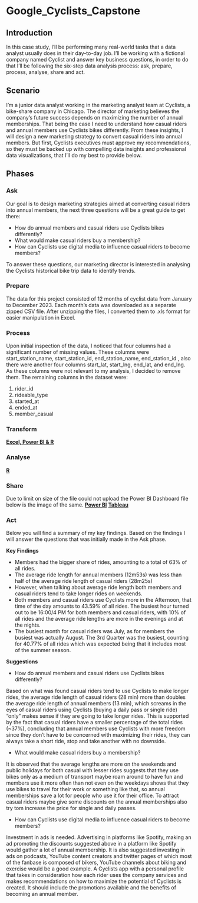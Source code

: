 # **Google_Cyclists_Capstone**

## **Introduction**

In this case study, I’ll be performing many real-world tasks that a data analyst usually does in their day-to-day job. I’ll be working with a fictional company named Cyclist and answer key business questions, in order to do that I’ll be following the six-step data analysis process: ask, prepare, process, analyse, share and act.

## **Scenario**

I’m a junior data analyst working in the marketing analyst team at Cyclists, a bike-share company in Chicago. The director of marketing believes the company’s future success depends on maximizing the number of annual memberships. That being the case I need to understand how casual riders and annual members use Cyclists bikes differently. From these insights, I will design a new marketing strategy to convert casual riders into annual members. But first, Cyclists executives must approve my recommendations, so they must be backed up with compelling data insights and professional data visualizations, that I’ll do my best to provide below.

## **Phases**

### **Ask**

Our goal is to design marketing strategies aimed at converting casual riders into annual members, the next three questions will be a great guide to get there:

- How do annual members and casual riders use Cyclists bikes differently?
-	What would make casual riders buy a membership?
-	How can Cyclists use digital media to influence casual riders to become members?
  
To answer these questions, our marketing director is interested in analysing the Cyclists historical bike trip data to identify trends.

### **Prepare**

The data for this project consisted of 12 months of cyclist data from January to December 2023. Each month’s data was downloaded as a separate zipped CSV file. After unzipping the files, I converted them to .xls format for easier manipulation in Excel.

### **Process**

Upon initial inspection of the data, I noticed that four columns had a significant number of missing values. 
These columns were start_station_name, start_station_id, end_station_name, end_station_id , also there were another four columns start_lat, start_lng, end_lat, and end_lng. As these columns were not relevant to my analysis, I decided to remove them. The remaining columns in the dataset were:

1.	rider_id
2.	rideable_type
3.	started_at
4.	ended_at
5.	member_casual

### **Transform**

[**Excel, Power BI & R**](https://github.com/Gnpavan/Google_Cyclists_Capstone/blob/main/Capstone_Overview.pdf)

### **Analyse**

[**R**](https://github.com/Gnpavan/Google_Cyclists_Capstone/blob/main/Cyclists_Capstone_R_Code.R)

### **Share**

Due to limit on size of the file could not upload the Power BI Dashboard file below is the image of the same.
[**Power BI**](https://github.com/Gnpavan/Google_Cyclists_Capstone/blob/main/Cyclists_Capstone_Dashboard_Image.png)
[**Tableau**](https://github.com/Gnpavan/Google_Cyclists_Capstone/blob/main/Cyclists_Capstone_Tableau_Dashboard.twb)

### **Act**

Below you will find a summary of my key findings. Based on the findings I will answer the questions that was initially made in the Ask phase.

**Key Findings**

-	Members had the bigger share of rides, amounting to a total of 63% of all rides.
-	The average ride length for annual members (12m53s) was less than half of the average ride length of casual riders (28m25s)
-	However, when talking about average ride length both members and casual riders tend to take longer rides on weekends.
-	Both members and casual riders use Cyclists more in the Afternoon, that time of the day amounts to 43.59% of all rides. The busiest hour turned out to be 16:00/4 PM for both members and casual riders, with 10% of all rides and the average ride lengths are more in the evenings and at the nights.
-	The busiest month for casual riders was July, as for members the busiest was actually August. The 3rd Quarter was the busiest, counting for 40.77% of all rides which was expected being that it includes most of the summer season.

**Suggestions**

- How do annual members and casual riders use Cyclists bikes differently?
  
Based on what was found casual riders tend to use Cyclists to make longer rides, the average ride length of casual riders (28 min) more than doubles the average ride length of annual members (13 min), which screams in the eyes of casual riders using Cyclists (buying a daily pass or single ride) “only” makes sense if they are going to take longer rides. This is supported by the fact that casual riders have a smaller percentage of the total rides (~37%), concluding that annual members use Cyclists with more freedom since they don’t have to be concerned with maximizing their rides, they can always take a short ride, stop and take another with no downside.

-	What would make casual riders buy a membership? 

It is observed that the average lengths are more on the weekends and public holidays for both casual with lesser rides suggests that they use bikes only as a medium of transport maybe roam around to have fun and members use it more often than not even on the weekdays shows that they use bikes to travel for their work or something like that, so annual memberships save a lot for people who use it for their office. To attract casual riders maybe give some discounts on the annual memberships also try tom increase the price for single and daily passes.

-	How can Cyclists use digital media to influence casual riders to become members? 

Investment in ads is needed. Advertising in platforms like Spotify, making an ad promoting the discounts suggested above in a platform like Spotify would gather a lot of annual membership. It is also suggested investing in ads on podcasts, YouTube content creators and twitter pages of which most of the fanbase is composed of bikers, YouTube channels about biking and exercise would be a good example. A Cyclists app with a personal profile that takes in consideration how each rider uses the company services and makes recommendations on how to maximize the potential of Cyclists is created. It should include the promotions available and the benefits of becoming an annual member.



